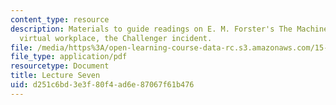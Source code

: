 ```yaml
---
content_type: resource
description: Materials to guide readings on E. M. Forster's The Machine Stops, corporate
  virtual workplace, the Challenger incident.
file: /media/https%3A/open-learning-course-data-rc.s3.amazonaws.com/15-269b-literature-ethics-and-authority-fall-2002/d251c6bd3e3f80f4ad6e87067f61b476_lecture7.pdf
file_type: application/pdf
resourcetype: Document
title: Lecture Seven
uid: d251c6bd-3e3f-80f4-ad6e-87067f61b476
---
```

